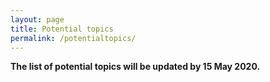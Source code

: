 ```yaml
---
layout: page
title: Potential topics
permalink: /potentialtopics/
---
```



**The list of potential topics will be updated by 15 May 2020.**

